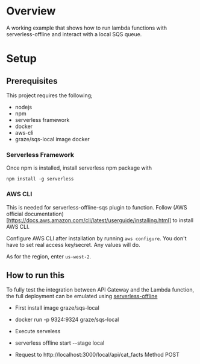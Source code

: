 # Overview
A working example that shows how to run lambda functions with serverless-offline and interact with a local SQS queue.

# Setup

## Prerequisites

This project requires the following;
* nodejs
* npm
* serverless framework
* docker
* aws-cli
* graze/sqs-local image docker


### Serverless Framework

Once npm is installed, install serverless npm package with

`npm install -g serverless`


### AWS CLI
This is needed for serverless-offline-sqs plugin to function. Follow (AWS official documentation)[https://docs.aws.amazon.com/cli/latest/userguide/installing.html] to install AWS CLI.

Configure AWS CLI after installation by running `aws configure`. You don't have to set real access key/secret. Any values will do.

As for the region, enter `us-west-2`.

## How to run this

To fully test the integration between API Gateway and the Lambda function, the full deployment can be emulated using [serverless-offline](https://github.com/dherault/serverless-offline)

* First install image graze/sqs-local
* docker run -p 9324:9324 graze/sqs-local

* Execute serveless
* serverless offline start --stage local

* Request to  http://localhost:3000/local/api/cat_facts Method POST   